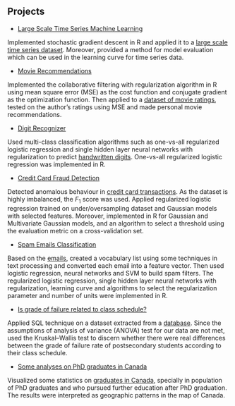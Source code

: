 ## Projects

* [Large Scale Time Series Machine Learning](http://htmlpreview.github.io/?https://github.com/DrMMZ/drmmz.github.io/blob/master/housing.nb.html)

Implemented stochastic gradient descent in R and applied it to a [large scale time series dataset](https://www.gov.uk/guidance/about-the-price-paid-data). Moreover, provided a method for model evaluation which can be used in the learning curve for time series data.

* [Movie Recommendations](http://htmlpreview.github.io/?https://github.com/DrMMZ/drmmz.github.io/blob/master/Movies.nb.html)

Implemented the collaborative filtering with regularization algorithm in R using mean square error (MSE) as the cost function and conjugate gradient as the optimization function. Then applied to a [dataset of movie ratings](https://grouplens.org/datasets/movielens/), tested on the author’s ratings using MSE and made personal movie recommendations.

* [Digit Recognizer](http://htmlpreview.github.io/?https://github.com/DrMMZ/drmmz.github.io/blob/master/dr.nb.html)

Used multi-class classification algorithms such as one-vs-all regularized logistic regression and single hidden layer neural networks with regularization to predict [handwritten digits](https://www.kaggle.com/c/digit-recognizer). One-vs-all regularized logistic regression was implemented in R.

* [Credit Card Fraud Detection](http://htmlpreview.github.io/?https://github.com/DrMMZ/drmmz.github.io/blob/master/FraudDetection.nb.html)

Detected anomalous behaviour in [credit card transactions](https://www.kaggle.com/mlg-ulb/creditcardfraud). As the dataset is highly imbalanced, the $F_{1}$ score was used. Applied regularized logistic regression trained on under/oversampling dataset and Gaussian models with selected features. Moreover, implemented in R for Gaussian and Multivariate Gaussian models, and an algorithm to select a threshold using the evaluation metric on a cross-validation set.

* [Spam Emails Classification](http://htmlpreview.github.io/?https://github.com/DrMMZ/drmmz.github.io/blob/master/Spam.nb.html)

Based on the [emails](http://spamassassin.apache.org/old/publiccorpus), created a vocabulary list using some techniques in text processing and converted each email into a feature vector. Then used logistic regression, neural networks and SVM to build spam filters. The regularized logistic regression, single hidden layer neural networks with regularization, learning curve and algorithms to select the regularization parameter and number of units were implemented in R.

* [Is grade of failure related to class schedule?](http://htmlpreview.github.io/?https://github.com/DrMMZ/drmmz.github.io/blob/master/School.html)

Applied SQL technique on a dataset extracted from a [database](https://www.kaggle.com/Madgrades/uw-madison-courses). Since the assumptions of analysis of variance (ANOVA) test for our data are not met, used the Kruskal–Wallis test to discern whether there were real differences between the grade of failure rate of postsecondary students according to their class schedule.

* [Some analyses on PhD graduates in Canada](http://htmlpreview.github.io/?https://github.com/DrMMZ/drmmz.github.io/blob/master/Grad.html)

Visualized some statistics on [graduates in Canada](https://www150.statcan.gc.ca/t1/tbl1/en/tv.action?pid=3710003001), specially in population of PhD graduates and who pursued further education after PhD graduation. The results were interpreted as geographic patterns in the map of Canada.
